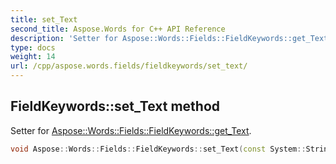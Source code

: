 ```yaml
---
title: set_Text
second_title: Aspose.Words for C++ API Reference
description: 'Setter for Aspose::Words::Fields::FieldKeywords::get_Text.'
type: docs
weight: 14
url: /cpp/aspose.words.fields/fieldkeywords/set_text/
---
```

## FieldKeywords::set_Text method


Setter for [Aspose::Words::Fields::FieldKeywords::get_Text](../get_text/).

```cpp
void Aspose::Words::Fields::FieldKeywords::set_Text(const System::String &value)
```

